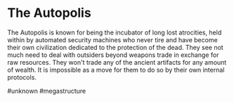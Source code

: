 # The Autopolis

The Autopolis is known for being the incubator of long lost atrocities, held within by automated security machines who never tire and have become their own civilization dedicated to the protection of the dead.  They see not much need to deal with outsiders beyond weapons trade in exchange for raw resources.  They won't trade any of the ancient artifacts for any amount of wealth.  It is impossible as a move for them to do so by their own internal protocols.  

#unknown 
#megastructure 